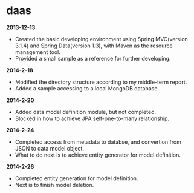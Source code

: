 daas
====
<b>2013-12-13</b>
<ul>
<li>Created the basic developing environment using Spring MVC(version 3.1.4) and Spring Data(version 1.3), with Maven as the resource management tool.</li>
<li>Provided a small sample as a reference for further developing.</li>
</ul>

<b>2014-2-18</b>
<ul>
<li>Modified the directory structure according to my middle-term report.</li>
<li>Added a sample accessing to a local MongoDB database.</li>
</ul>

<b>2014-2-20</b>
<ul>
<li>Added data model definition module, but not completed.</li>
<li>Blocked in how to achieve JPA self-one-to-many relationship.</li>
</ul>

<b>2014-2-24</b>
<ul>
<li>Completed access from metadata to databse, and convertion from JSON to data model object.</li>
<li>What to do next is to achieve entity generator for model definition.</li>
</ul>

<b>2014-2-26</b>
<ul>
<li>Completed entity generation for model definition.</li>
<li>Next is to finish model deletion.</li>
</ul>

